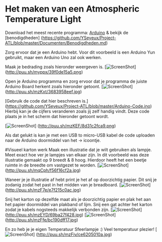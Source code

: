 # Het maken van een Atmospheric Temperature Light

Download het meest recente programma: [Arduino](https://www.arduino.cc/en/Main/Software) &
bekijk de [benodigdheden] (https://github.com/YSeyeux/Project-ATL/blob/master/Documenten/Benodigdheden.md)

Zorg ervoor dat je een Arduino hebt. Voor dit voorbeeld is een Arduino Yun gebruikt, maar een Arduino Uno zal ook werken.

Maak je bedrading zoals hieronder weergeven is.
[![ScreenShot](http://puu.sh/myppx/39f0de15a5.png)] (http://puu.sh/myppx/39f0de15a5.png)

Open je Arduino programma en zorg ervoor dat je programma de juiste Arduino Board herkent zoals hieronder getoont.
[![ScreenShot](http://puu.sh/mzKxt/3683958eef.jpg)] (http://puu.sh/mzKxt/3683958eef.jpg)



[Gebruik de code dat hier beschreven is.] (https://github.com/YSeyeux/Project-ATL/blob/master/Arduino-Code.ino) Hierbij kan je de cijfers veranderen zoals jij zelf handig vindt. Deze code plaats je in het scherm dat hieronder getoont wordt.

[![ScreenShot](http://puu.sh/mzKEF/8d31c2fca9.png)] (http://puu.sh/mzKEF/8d31c2fca9.png)

Als dat gelukt is kan je met een USB to micro-USB kabel de code uploaden naar de Arduino doormiddel van het -> icoontje.

#Visueel karton werk
Maak een illustratie dat je wilt gebruiken als lampje. Meet exact hoe ver je lampjes van elkaar zijn. In dit voorbeeld was deze 
illustratie gemaakt op 9 breedt & 8 hoog. Hierdoor heeft het een beetje ruimte in de breedte om vastgezet te worden.
[![ScreenShot](http://puu.sh/mqCph/f56f16cf2a.jpg)] (http://puu.sh/mqCph/f56f16cf2a.jpg)

Waneer je je illustratie af hebt print je het af op doorzichtig papier. Dit snij je zodanig zodat het past in het midden van je breadboard.
[![ScreenShot](http://puu.sh/mzF7e/e7f215c0ac.jpg)] (http://puu.sh/mzF7e/e7f215c0ac.jpg)

Snij het karton op dezelfde maat als je doorzichtig papier en plak het aan het papier doormiddel van plakband of lijm. Snij een gat achter het karton zodat je kabels nogsteeds makkelijk verbonden zijn.
[![ScreenShot](http://puu.sh/mzEYD/69ba27f428.jpg)] (http://puu.sh/mzEYD/69ba27f428.jpg)
[![ScreenShot](http://puu.sh/mzFfe/bc190dff17.jpg)] (http://puu.sh/mzFfe/bc190dff17.jpg)

En zo heb je je eigen Temperatuur Sfeerlampje :) Veel temperatuur plezier!
[![ScreenShot](http://puu.sh/mzFiv/ce6205010a.jpg)] (http://puu.sh/mzFiv/ce6205010a.jpg)
